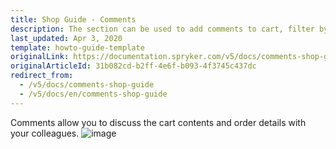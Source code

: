 ```yaml
---
title: Shop Guide - Comments
description: The section can be used to add comments to cart, filter by tags, or discuss order details with colleagues.
last_updated: Apr 3, 2020
template: howto-guide-template
originalLink: https://documentation.spryker.com/v5/docs/comments-shop-guide
originalArticleId: 31b082cd-b2ff-4e6f-b093-4f3745c437dc
redirect_from:
  - /v5/docs/comments-shop-guide
  - /v5/docs/en/comments-shop-guide
---
```


Comments allow you to discuss the cart contents and order details with your colleagues.
![image](https://spryker.s3.eu-central-1.amazonaws.com/docs/User+Guides/Shop+User+Guides/Comments/comments-gif.gif) 

